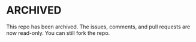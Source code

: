 # ARCHIVED

This repo has been archived. The issues, comments, and pull requests are now read-only. You can still fork the repo.
